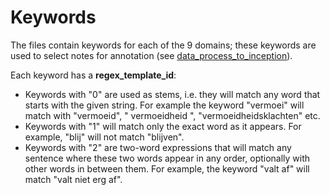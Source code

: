 Keywords
========
The files contain keywords for each of the 9 domains; these keywords are used to select notes for annotation (see [data_process_to_inception](../../data_process/data_process_to_inception)).

Each keyword has a **regex_template_id**:

- Keywords with "0" are used as stems, i.e. they will match any word that starts with the given string. For example the keyword "vermoei" will match with "vermoeid", " vermoeidheid ", "vermoeidheidsklachten" etc.
- Keywords with "1" will match only the exact word as it appears. For example, "blij" will not match "blijven".
- Keywords with "2" are two-word expressions that will match any sentence where these two words appear in any order, optionally with other words in between them. For example, the keyword "valt af" will match "valt niet erg af".

